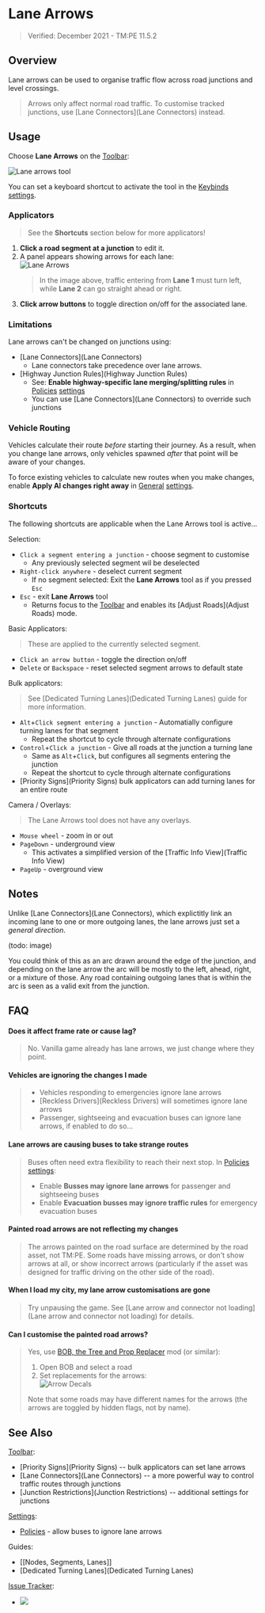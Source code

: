 # Lane Arrows

> Verified: December 2021 - TM:PE 11.5.2

## Overview

Lane arrows can be used to organise traffic flow across road junctions and level crossings.

> Arrows only affect normal road traffic. To customise tracked junctions, use [Lane Connectors](Lane Connectors) instead.

## Usage

Choose **Lane Arrows** on the [Toolbar](Toolbar):

![Lane arrows tool](https://imgur.com/y9KjHFD.png)

You can set a keyboard shortcut to activate the tool in the [Keybinds](Keybinds) [settings](settings).

### Applicators

> See the **Shortcuts** section below for more applicators!

1. **Click a road segment at a junction** to edit it.
2. A panel appears showing arrows for each lane:  
    ![Lane Arrows](https://user-images.githubusercontent.com/1386719/146688808-4f8882a7-ba22-4073-9d41-7eca7034c335.png)  
    > In the image above, traffic entering from **Lane 1** must turn left, while **Lane 2** can go straight ahead or right.
3. **Click arrow buttons** to toggle direction on/off for the associated lane.

### Limitations

Lane arrows can't be changed on junctions using:

* [Lane Connectors](Lane Connectors)
    * Lane connectors take precedence over lane arrows.
* [Highway Junction Rules](Highway Junction Rules)
    * See: **Enable highway-specific lane merging/splitting rules** in [Policies](Policies) [settings](settings)
    * You can use [Lane Connectors](Lane Connectors) to override such junctions

### Vehicle Routing

Vehicles calculate their route _before_ starting their journey. As a result, when you change lane arrows, only vehicles spawned _after_ that point will be aware of your changes.

To force existing vehicles to calculate new routes when you make changes, enable **Apply AI changes right away** in [General](General) [settings](settings).

### Shortcuts

The following shortcuts are applicable when the Lane Arrows tool is active...

Selection:

* `Click a segment entering a junction` - choose segment to customise
    * Any previously selected segment wil be deselected
* `Right-click anywhere` - deselect current segment
    * If no segment selected: Exit the **Lane Arrows** tool as if you pressed `Esc`
* `Esc` - exit **Lane Arrows** tool
    * Returns focus to the [Toolbar](Toolbar) and enables its [Adjust Roads](Adjust Roads) mode.

Basic Applicators:

> These are applied to the currently selected segment.

* `Click an arrow button` - toggle the direction on/off
* `Delete` or `Backspace` - reset selected segment arrows to default state

Bulk applicators:

> See [Dedicated Turning Lanes](Dedicated Turning Lanes) guide for more information.

* `Alt`+`Click segment entering a junction` - Automatially configure turning lanes for that segment
    * Repeat the shortcut to cycle through alternate configurations
* `Control`+`Click a junction` - Give all roads at the junction a turning lane
    * Same as `Alt`+`Click`, but configures all segments entering the junction
    * Repeat the shortcut to cycle through alternate configurations
* [Priority Signs](Priority Signs) bulk applicators can add turning lanes for an entire route

Camera / Overlays:

> The Lane Arrows tool does not have any overlays.

* `Mouse wheel` - zoom in or out
* `PageDown` - underground view
    * This activates a simplified version of the [Traffic Info View](Traffic Info View)
* `PageUp` - overground view

## Notes

Unlike [Lane Connectors](Lane Connectors), which explictitly link an incoming lane to one or more outgoing lanes, the lane arrows just set a _general direction_.

(todo: image)

You could think of this as an arc drawn around the edge of the junction, and depending on the lane arrow the arc will be mostly to the left, ahead, right, or a mixture of those. Any road containing outgoing lanes that is within the arc is seen as a valid exit from the junction.

## FAQ

#### Does it affect frame rate or cause lag?
> No. Vanilla game already has lane arrows, we just change where they point.

#### Vehicles are ignoring the changes I made
> * Vehicles responding to emergencies ignore lane arrows
> * [Reckless Drivers](Reckless Drivers) will sometimes ignore lane arrows
> * Passenger, sightseeing and evacuation buses can ignore lane arrows, if enabled to do so...

#### Lane arrows are causing buses to take strange routes
> Buses often need extra flexibility to reach their next stop. In [Policies](Policies) [settings](settings):
> * Enable **Busses may ignore lane arrows** for passenger and sightseeing buses
> * Enable **Evacuation busses may ignore traffic rules** for emergency evacuation buses

#### Painted road arrows are not reflecting my changes
> The arrows painted on the road surface are determined by the road asset, not TM:PE. Some roads have missing arrows, or don't show arrows at all, or show incorrect arrows (particularly if the asset was designed for traffic driving on the other side of the road).

#### When I load my city, my lane arrow customisations are gone
> Try unpausing the game. See [Lane arrow and connector not loading](Lane arrow and connector not loading) for details.

#### Can I customise the painted road arrows?
> Yes, use [BOB, the Tree and Prop Replacer](https://steamcommunity.com/sharedfiles/filedetails/?id=2197863850) mod (or similar):
> 1. Open BOB and select a road
> 2. Set replacements for the arrows:  
>     ![Arrow Decals](https://user-images.githubusercontent.com/1386719/146689817-030b086a-aa30-4b31-bf7b-c58753009b8e.png)
>  
> Note that some roads may have different names for the arrows (the arrows are toggled by hidden flags, not by name).

## See Also

[Toolbar](Toolbar):

* [Priority Signs](Priority Signs) -- bulk applicators can set lane arrows
* [Lane Connectors](Lane Connectors) -- a more powerful way to control traffic routes through junctions
* [Junction Restrictions](Junction Restrictions) -- additional settings for junctions

[Settings](Settings):

* [Policies](Policies) - allow buses to ignore lane arrows

Guides:

* [[Nodes, Segments, Lanes]]
* [Dedicated Turning Lanes](Dedicated Turning Lanes)

[Issue Tracker](https://github.com/krzychu124/Cities-Skylines-Traffic-Manager-President-Edition/issues):

* <a href="https://github.com/CitiesSkylinesMods/TMPE/labels/LANE ROUTING"><img src="https://img.shields.io/github/issues/CitiesSkylinesMods/TMPE/LANE ROUTING?label=LANE ROUTING&logo=github" /></a>